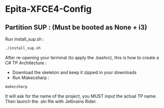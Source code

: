 # Epita-XFCE4-Config

## Partition SUP : (Must be booted as None + i3)

Run install_sup.sh :
```bash
./install_sup.sh
```

After re-opening your terminal (to apply the .bashrc), this is how to create a C# TP Architecture : 

- Download the skeleton and keep it zipped in your downloads
- Run Makecsharp : 

```bash
makecsharp
```

It will ask for the name of the project, you MUST input the actual TP name. Then launch the .sln file with Jetbrains Rider.
